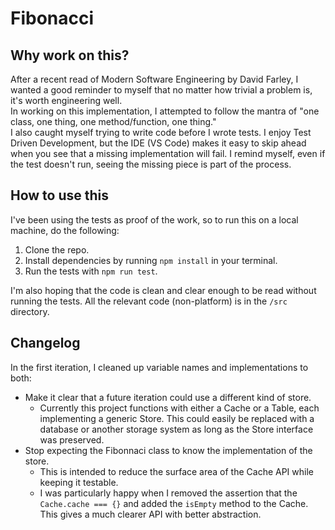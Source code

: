 # Fibonacci
## Why work on this?
After a recent read of Modern Software Engineering by David Farley, I wanted a good reminder to myself that no matter how trivial a problem is, it's worth engineering well.  
In working on this implementation, I attempted to follow the mantra of "one class, one thing, one method/function, one thing."  
I also caught myself trying to write code before I wrote tests. I enjoy Test Driven Development, but the IDE (VS Code) makes it easy to skip ahead when you see that a missing implementation will fail. I remind myself, even if the test doesn't run, seeing the missing piece is part of the process.  

## How to use this
I've been using the tests as proof of the work, so to run this on a local machine, do the following:  
1. Clone the repo.
2. Install dependencies by running `npm install` in your terminal.
3. Run the tests with `npm run test`.  
  
I'm also hoping that the code is clean and clear enough to be read without running the tests.  All the relevant code (non-platform) is in the `/src` directory.

## Changelog
In the first iteration, I cleaned up variable names and implementations to both:  
* Make it clear that a future iteration could use a different kind of store.
  * Currently this project functions with either a Cache or a Table, each implementing a generic Store. This could easily be replaced with a database or another storage system as long as the Store interface was preserved.  
* Stop expecting the Fibonnaci class to know the implementation of the store. 
  * This is intended to reduce the surface area of the Cache API while keeping it testable.
  * I was particularly happy when I removed the assertion that the `Cache.cache === {}` and added the `isEmpty` method to the Cache. This gives a much clearer API with better abstraction.  